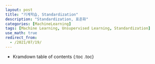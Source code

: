 ```yaml
---
layout: post
title: "기계학습, Standardization"
description: "Standardization, 표준화"
categories: [MachineLearning]
tags: [Machine Learning, Unsupervised Learning, Standardization]
use_math: true
redirect_from:
  - /2021/07/19/
---
```


* Kramdown table of contents
{:toc .toc}      
